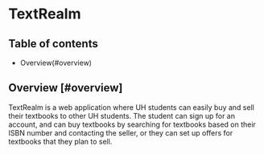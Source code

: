 # TextRealm

## Table of contents
* Overview(#overview)

## Overview [#overview]

TextRealm is a web application where UH students can easily buy and sell their textbooks to other UH students. The student can 
sign up for an account, and can buy textbooks by searching for textbooks based on their ISBN number and contacting the seller, 
or they can set up offers for textbooks that they plan to sell.
